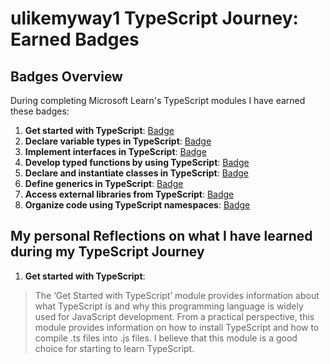 # ulikemyway1 TypeScript Journey: Earned Badges

## Badges Overview

During completing Microsoft Learn's TypeScript modules I have earned these badges:

1. **Get started with TypeScript**: [Badge](https://learn.microsoft.com/api/achievements/share/en-us/ulikemyway1/DGM77ALJ?sharingId=503A1A297221F5DA)
2. **Declare variable types in TypeScript**: [Badge](https://learn.microsoft.com/api/achievements/share/en-us/ulikemyway1/BLV7J2RD?sharingId=503A1A297221F5DA)
3. **Implement interfaces in TypeScript**: [Badge](https://learn.microsoft.com/api/achievements/share/en-us/ulikemyway1/AQWMHJW7?sharingId=503A1A297221F5DA)
4. **Develop typed functions by using TypeScript**: [Badge](https://learn.microsoft.com/api/achievements/share/en-us/ulikemyway1/FZUZ2SQX?sharingId=503A1A297221F5DA)
5. **Declare and instantiate classes in TypeScript**: [Badge](https://learn.microsoft.com/api/achievements/share/en-us/ulikemyway1/PTZAS624?sharingId=503A1A297221F5DA)
6. **Define generics in TypeScript**: [Badge](https://learn.microsoft.com/api/achievements/share/en-us/ulikemyway1/24XAFXGV?sharingId=503A1A297221F5DA)
7. **Access external libraries from TypeScript**: [Badge](https://learn.microsoft.com/api/achievements/share/en-us/ulikemyway1/24YMQSYV?sharingId=503A1A297221F5DA)
8. **Organize code using TypeScript namespaces**: [Badge](https://learn.microsoft.com/api/achievements/share/en-us/ulikemyway1/N7UXRTSF?sharingId=503A1A297221F5DA)


## My personal Reflections on what I have learned during my TypeScript Journey

1. **Get started with TypeScript**:
> The ‘Get Started with TypeScript’ module provides information about what TypeScript is and why this programming language is widely used for JavaScript development. From a practical perspective, this module provides information on how to install TypeScript and how to compile .ts files into .js files. I believe that this module is a good choice for starting to learn TypeScript.